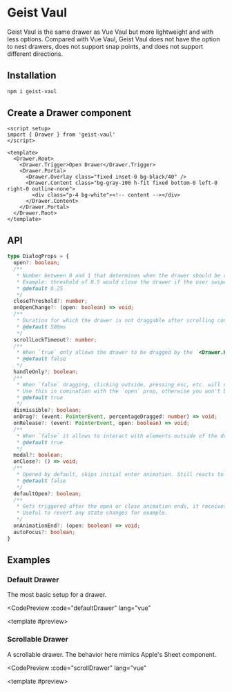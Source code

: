 <script setup>
import CodePreview from './.vitepress/components/CodePreview.vue'
import DefaultDrawer from './.vitepress/components/Drawer/DefaultDrawer.vue'
import ScrollDrawer from './.vitepress/components/Drawer/ScrollDrawer.vue'

const defaultDrawer = `
<script setup lang=\"ts\">
import { Drawer } from 'geist-vaul'
<\/script>

<template>
  <Drawer.Root>
    <Drawer.Trigger class="relative flex h-10 flex-shrink-0 items-center justify-center gap-2 overflow-hidden rounded-full bg-white px-4 text-sm font-medium shadow-sm transition-all hover:bg-[#FAFAFA] dark:bg-[#161615] dark:hover:bg-[#1A1A19] dark:text-white">
      Open Drawer
    </Drawer.Trigger>
    <Drawer.Portal>
      <Drawer.Overlay class="fixed inset-0 bg-black/40" />
      <Drawer.Content class="bg-gray-100 flex flex-col rounded-t-[10px] mt-24 h-fit fixed bottom-0 left-0 right-0 outline-none">
        <div class="p-4 bg-white rounded-t-[10px] flex-1">
          <div aria-hidden class="mx-auto w-12 h-1.5 flex-shrink-0 rounded-full bg-gray-300 mb-8" />
          <div class="max-w-md mx-auto">
            <Drawer.Title class="font-medium mb-4 text-gray-900">Drawer for React.</Drawer.Title>
            <p class="text-gray-600 mb-2">
              This component can be used as a Dialog replacement on mobile and tablet devices. You can read about why
              and how it was built
              <a target="_blank" class="underline" href="https://emilkowal.ski/ui/building-a-drawer-component">
                here
              </a>
              .
            </p>
            <p class="text-gray-600 mb-2">
              This one specifically is the most simplest setup you can have, just a simple drawer with a trigger.
            </p>
          </div>
        </div>
      </Drawer.Content>
    </Drawer.Portal>
  </Drawer.Root>
</template>
`;


const scrollDrawer = `
<script setup lang=\"ts\">
import { Drawer } from 'geist-vaul'
<\/script>

<template>
  <Drawer.Root>
    <Drawer.Trigger class="relative flex h-10 flex-shrink-0 items-center justify-center gap-2 overflow-hidden rounded-full bg-white px-4 text-sm font-medium shadow-sm transition-all hover:bg-[#FAFAFA] dark:bg-[#161615] dark:hover:bg-[#1A1A19] dark:text-white">
      Open Drawer
    </Drawer.Trigger>
    <Drawer.Portal>
      <Drawer.Overlay class="fixed inset-0 bg-black/40" />
      <Drawer.Content class="bg-gray-100 flex flex-col rounded-t-[10px] mt-24 h-[80%] lg:h-[320px] fixed bottom-0 left-0 right-0 outline-none">
        <div class="p-4 bg-white rounded-t-[10px] flex-1 overflow-y-auto">
          <div class="max-w-md mx-auto space-y-4">
            <div aria-hidden class="mx-auto w-12 h-1.5 flex-shrink-0 rounded-full bg-gray-300 mb-8" />
            <Drawer.Title class="font-medium mb-4 text-gray-900">Ira Glass on Taste</Drawer.Title>
            <p class="text-gray-600">
              Nobody tells this to people who are beginners, I wish someone told me. All of us who do creative work,
              we get into it because we have good taste.
            </p>
            <p class="text-gray-600">
              But there is this gap. For the first couple years you make stuff, it’s just not that good. It’s trying
              to be good, it has potential, but it’s not. But your taste, the thing that got you into the game, is
              still killer. And your taste is why your work disappoints you. A lot of people never get past this
              phase, they quit.
            </p>
            <p class="text-gray-600">
              Most people I know who do interesting, creative work went through years of this. We know our work
              doesn’t have this special thing that we want it to have. We all go through this. And if you are just
              starting out or you are still in this phase, you gotta know its normal and the most important thing you
              can do is do a lot of work
            </p>
            <p class="text-gray-600">
              Put yourself on a deadline so that every week you will finish one story. It is only by going through a
              volume of work that you will close that gap, and your work will be as good as your ambitions. And I took
              longer to figure out how to do this than anyone I’ve ever met. It’s gonna take awhile. It’s normal to
              take awhile. You’ve just gotta fight your way through.
            </p>
          </div>
        </div>
      </Drawer.Content>
    </Drawer.Portal>
  </Drawer.Root>
</template>
`;
</script>

# Geist Vaul

Geist Vaul is the same drawer as Vue Vaul but more lightweight and with less options.  Compared with Vue Vaul, Geist Vaul does not have the option to nest drawers, does not support snap points, and does not support different directions.

## Installation

```sh
npm i geist-vaul
```

## Create a Drawer component

```vue
<script setup>
import { Drawer } from 'geist-vaul'
</script>

<template>
  <Drawer.Root>
    <Drawer.Trigger>Open Drawer</Drawer.Trigger>
    <Drawer.Portal>
      <Drawer.Overlay class="fixed inset-0 bg-black/40" />
      <Drawer.Content class="bg-gray-100 h-fit fixed bottom-0 left-0 right-0 outline-none">
        <div class="p-4 bg-white"><!-- content --></div>
      </Drawer.Content>
    </Drawer.Portal>
  </Drawer.Root>
</template>
```

## API

```ts
type DialogProps = {
  open?: boolean;
  /**
   * Number between 0 and 1 that determines when the drawer should be closed.
   * Example: threshold of 0.5 would close the drawer if the user swiped for 50% of the height of the drawer or more.
   * @default 0.25
   */
  closeThreshold?: number;
  onOpenChange?: (open: boolean) => void;
  /**
   * Duration for which the drawer is not draggable after scrolling content inside of the drawer.
   * @default 500ms
   */
  scrollLockTimeout?: number;
  /**
   * When `true` only allows the drawer to be dragged by the `<Drawer.Handle />` component.
   * @default false
   */
  handleOnly?: boolean;
  /**
   * When `false` dragging, clicking outside, pressing esc, etc. will not close the drawer.
   * Use this in comination with the `open` prop, otherwise you won't be able to open/close the drawer.
   * @default true
   */
  dismissible?: boolean;
  onDrag?: (event: PointerEvent, percentageDragged: number) => void;
  onRelease?: (event: PointerEvent, open: boolean) => void;
  /**
   * When `false` it allows to interact with elements outside of the drawer without closing it.
   * @default true
   */
  modal?: boolean;
  onClose?: () => void;
  /**
   * Opened by default, skips initial enter animation. Still reacts to `open` state changes
   * @default false
   */
  defaultOpen?: boolean;
  /**
   * Gets triggered after the open or close animation ends, it receives an `open` argument with the `open` state of the drawer by the time the function was triggered.
   * Useful to revert any state changes for example.
   */
  onAnimationEnd?: (open: boolean) => void;
  autoFocus?: boolean;
}
```

## Examples

### Default Drawer

The most basic setup for a drawer.

<CodePreview
  :code="defaultDrawer"
  lang="vue"
>
  <template #preview>
    <DefaultDrawer/>
  </template>
</CodePreview>

### Scrollable Drawer

A scrollable drawer. The behavior here mimics Apple's Sheet component.

<CodePreview
  :code="scrollDrawer"
  lang="vue"
>
  <template #preview>
    <ScrollDrawer/>
  </template>
</CodePreview>